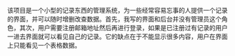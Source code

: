 该项目是一个小型的记录东西的管理系统，为一些经常容易忘事的人提供一个记录的界面，并可以随时增删改查数据。首先，我写的界面和后台并没有管理员这个角色，其次，用户需要注册邮箱地址然后再进行登录，如果是已注册过有记录的用户一进去界面就可以看见自己的记录。它的缺点在于不能显示很多内容，用户在界面上只能看见一个表格数据。
